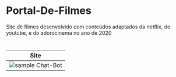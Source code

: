 # Portal-De-Filmes

Site de filmes desenvolvido com conteúdos adaptados da netflix, do youtube, e do adorocinema no ano de 2020

# 
|Site|
| --- |
| ![sample Chat-Bot](https://github.com/ClaudioJansen/Portal-De-Filmes/blob/main/img/GIFsite.gif) | 
